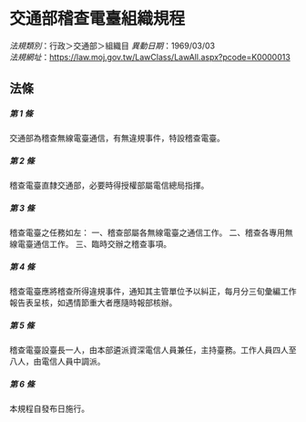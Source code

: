 # 交通部稽查電臺組織規程

*法規類別*：行政＞交通部＞組織目
*異動日期*：1969/03/03  
*法規網址*：https://law.moj.gov.tw/LawClass/LawAll.aspx?pcode=K0000013



## 法條
##### 第 1 條
交通部為稽查無線電臺通信，有無違規事件，特設稽查電臺。

##### 第 2 條
稽查電臺直隸交通部，必要時得授權部屬電信總局指揮。

##### 第 3 條
稽查電臺之任務如左：
一、稽查部屬各無線電臺之通信工作。
二、稽查各專用無線電臺通信工作。
三、臨時交辦之稽查事項。

##### 第 4 條
稽查電臺應將稽查所得違規事件，通知其主管單位予以糾正，每月分三旬彙編工作報告表呈核，如遇情節重大者應隨時報部核辦。

##### 第 5 條
稽查電臺設臺長一人，由本部遴派資深電信人員兼任，主持臺務。工作人員四人至八人，由電信人員中調派。

##### 第 6 條
本規程自發布日施行。


